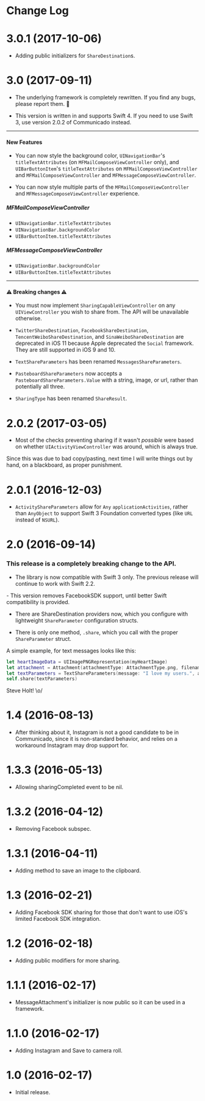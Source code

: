 # Change Log

# 3.0.1 (2017-10-06)

- Adding public initializers for `ShareDestination`s.

# 3.0 (2017-09-11)

- The underlying framework is completely rewritten. If you find any bugs, please report them. 🐛

- This version is written in and supports Swift 4. If you need to use Swift 3, use version 2.0.2 of Communicado instead.

---

#### New Features

- You can now style the background color, `UINavigationBar`'s `titleTextAttributes` (on `MFMailComposeViewController` only), and `UIBarButtonItem`'s `titleTextAttributes` on `MFMailComposeViewController` and `MFMailComposeViewController` and `MFMessageComposeViewController`.

- You can now style multiple parts of the `MFMailComposeViewController` and `MFMessageComposeViewController` experience.

##### MFMailComposeViewController
- `UINavigationBar.titleTextAttributes`
- `UINavigationBar.backgroundColor`
- `UIBarButtonItem.titleTextAttributes`

##### MFMessageComposeViewController
- `UINavigationBar.backgroundColor`
- `UIBarButtonItem.titleTextAttributes`

--- 
#### ⚠️ Breaking changes ⚠️

- You must now implement `SharingCapableViewController` on any `UIViewController` you wish to share from. The API will be unavailable otherwise.

- `TwitterShareDestination`, `FacebookShareDestination`, `TencentWeiboShareDestination`, and `SinaWeiboShareDestination` are deprecated in iOS 11 because Apple deprecated the `Social` framework. They are still supported in iOS 9 and 10.

- `TextShareParameters` has been renamed `MessagesShareParameters`.

- `PasteboardShareParameters` now accepts a `PasteboardShareParameters.Value` with a string, image, or url, rather than potentially all three.

- `SharingType` has been renamed `ShareResult`.

# 2.0.2 (2017-03-05)

- Most of the checks preventing sharing if it wasn't *possible* were based on whether `UIActivityViewController` was around, which is always true. 

Since this was due to bad copy/pasting, next time I will write things out by hand, on a blackboard, as proper punishment.

# 2.0.1 (2016-12-03)

- `ActivityShareParameters` allow for `Any` `applicationActivities`, rather than `AnyObject` to support Swift 3 Foundation converted types (like `URL` instead of `NSURL`).

# 2.0 (2016-09-14)

### This release is a completely breaking change to the API.

- The library is now compatible with Swift 3 only. The previous release will continue to work with Swift 2.2.

- This version removes FacebookSDK support, until better Swift compatibility is provided.

- There are ShareDestination providers now, which you configure with lightweight `ShareParameter` configuration structs.

- There is only one method, `.share`, which you call with the proper `ShareParameter` struct.

A simple example, for text messages looks like this:

```swift
let heartImageData = UIImagePNGRepresentation(myHeartImage)
let attachment = Attachment(attachmentType: AttachmentType.png, filename: "heart.png", data: heartImageData)
let textParameters = TextShareParameters(message: "I love my users.", attachments: [ attachment ])
self.share(textParameters)
```

Steve Holt! \o/

# 1.4 (2016-08-13)

- After thinking about it, Instagram is not a good candidate to be in Communicado, since it is non-standard behavior, and relies on a workaround Instagram may drop support for.


# 1.3.3 (2016-05-13)

- Allowing sharingCompleted event to be nil.

# 1.3.2 (2016-04-12)

- Removing Facebook subspec.

# 1.3.1 (2016-04-11)

- Adding method to save an image to the clipboard.

# 1.3 (2016-02-21)

- Adding Facebook SDK sharing for those that don't want to use iOS's limited Facebook SDK integration.


# 1.2 (2016-02-18)

- Adding public modifiers for more sharing.

# 1.1.1 (2016-02-17)

- MessageAttachment's initializer is now public so it can be used in a framework.

# 1.1.0 (2016-02-17)

- Adding Instagram and Save to camera roll.

# 1.0 (2016-02-17)

- Initial release.
